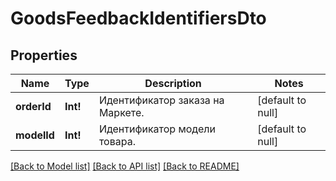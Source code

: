 # GoodsFeedbackIdentifiersDto

## Properties
Name | Type | Description | Notes
------------ | ------------- | ------------- | -------------
**orderId** | **Int!** | Идентификатор заказа на Маркете. | [default to null]
**modelId** | **Int!** | Идентификатор модели товара. | [default to null]

[[Back to Model list]](../README.md#documentation-for-models) [[Back to API list]](../README.md#documentation-for-api-endpoints) [[Back to README]](../README.md)



